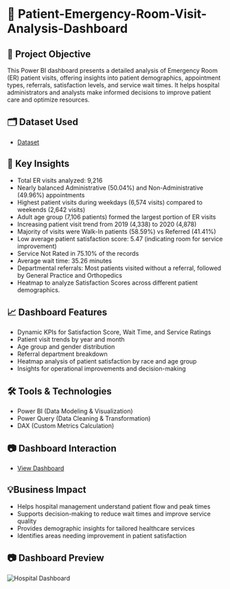 # 🏥 Patient-Emergency-Room-Visit-Analysis-Dashboard
## 📝 Project Objective
This Power BI dashboard presents a detailed analysis of Emergency Room (ER) patient visits, offering insights into patient demographics, appointment types, referrals, satisfaction levels, and service wait times. It helps hospital administrators and analysts make informed decisions to improve patient care and optimize resources.

## 🗂 Dataset Used
- <a href="https://github.com/priti7540/Patients-Emergency-Room-Visit-Analysis-Dashboard/blob/main/Hospital%20ER.csv">Dataset</a>

## 📌 Key Insights
- Total ER visits analyzed: 9,216
- Nearly balanced Administrative (50.04%) and Non-Administrative (49.96%) appointments
- Highest patient visits during weekdays (6,574 visits) compared to weekends (2,642 visits)
- Adult age group (7,106 patients) formed the largest portion of ER visits
- Increasing patient visit trend from 2019 (4,338) to 2020 (4,878)
- Majority of visits were Walk-In patients (58.59%) vs Referred (41.41%)
- Low average patient satisfaction score: 5.47 (indicating room for service improvement)
- Service Not Rated in 75.10% of the records
- Average wait time: 35.26 minutes
- Departmental referrals: Most patients visited without a referral, followed by General Practice and Orthopedics
- Heatmap to analyze Satisfaction Scores across different patient demographics.

## 📈 Dashboard Features
- Dynamic KPIs for Satisfaction Score, Wait Time, and Service Ratings
- Patient visit trends by year and month
- Age group and gender distribution
- Referral department breakdown
- Heatmap analysis of patient satisfaction by race and age group
- Insights for operational improvements and decision-making

## 🛠 Tools & Technologies
- Power BI (Data Modeling & Visualization)
- Power Query (Data Cleaning & Transformation)
- DAX (Custom Metrics Calculation)

## 📷 Dashboard Interaction
- <a href="https://github.com/priti7540/Patients-Emergency-Room-Visit-Analysis-Dashboard/blob/main/Hospital%20Dashboard.png">View Dashboard</a>

## 💡Business Impact
- Helps hospital management understand patient flow and peak times
- Supports decision-making to reduce wait times and improve service quality
- Provides demographic insights for tailored healthcare services
- Identifies areas needing improvement in patient satisfaction

## 📷 Dashboard Preview
![Hospital Dashboard](https://github.com/user-attachments/assets/86c120de-e957-4e24-b337-ea2a357d677d)


